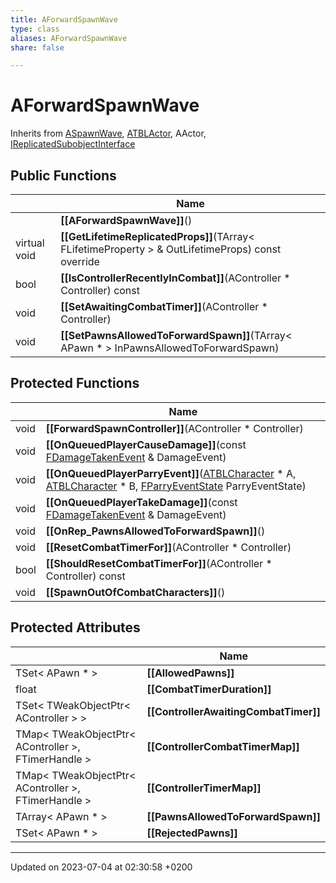 ```yaml
---
title: AForwardSpawnWave
type: class
aliases: AForwardSpawnWave
share: false

---
```


# AForwardSpawnWave





Inherits from [ASpawnWave](/docs/SDK/Source/Classes/classASpawnWave.md), [ATBLActor](/docs/SDK/Source/Classes/classATBLActor.md), AActor, [IReplicatedSubobjectInterface](/docs/SDK/Source/Classes/classIReplicatedSubobjectInterface.md)

## Public Functions

|                | Name           |
| -------------- | -------------- |
| | **[[AForwardSpawnWave]]**() |
| virtual void | **[[GetLifetimeReplicatedProps]]**(TArray< FLifetimeProperty > & OutLifetimeProps) const override |
| bool | **[[IsControllerRecentlyInCombat]]**(AController * Controller) const |
| void | **[[SetAwaitingCombatTimer]]**(AController * Controller) |
| void | **[[SetPawnsAllowedToForwardSpawn]]**(TArray< APawn * > InPawnsAllowedToForwardSpawn) |

## Protected Functions

|                | Name           |
| -------------- | -------------- |
| void | **[[ForwardSpawnController]]**(AController * Controller) |
| void | **[[OnQueuedPlayerCauseDamage]]**(const [FDamageTakenEvent](/docs/SDK/Source/Classes/structFDamageTakenEvent.md) & DamageEvent) |
| void | **[[OnQueuedPlayerParryEvent]]**([ATBLCharacter](/docs/SDK/Source/Classes/classATBLCharacter.md) * A, [ATBLCharacter](/docs/SDK/Source/Classes/classATBLCharacter.md) * B, [FParryEventState](/docs/SDK/Source/Classes/structFParryEventState.md) ParryEventState) |
| void | **[[OnQueuedPlayerTakeDamage]]**(const [FDamageTakenEvent](/docs/SDK/Source/Classes/structFDamageTakenEvent.md) & DamageEvent) |
| void | **[[OnRep_PawnsAllowedToForwardSpawn]]**() |
| void | **[[ResetCombatTimerFor]]**(AController * Controller) |
| bool | **[[ShouldResetCombatTimerFor]]**(AController * Controller) const |
| void | **[[SpawnOutOfCombatCharacters]]**() |

## Protected Attributes

|                | Name           |
| -------------- | -------------- |
| TSet< APawn * > | **[[AllowedPawns]]**  |
| float | **[[CombatTimerDuration]]**  |
| TSet< TWeakObjectPtr< AController > > | **[[ControllerAwaitingCombatTimer]]**  |
| TMap< TWeakObjectPtr< AController >, FTimerHandle > | **[[ControllerCombatTimerMap]]**  |
| TMap< TWeakObjectPtr< AController >, FTimerHandle > | **[[ControllerTimerMap]]**  |
| TArray< APawn * > | **[[PawnsAllowedToForwardSpawn]]**  |
| TSet< APawn * > | **[[RejectedPawns]]**  |

-------------------------------

Updated on 2023-07-04 at 02:30:58 +0200